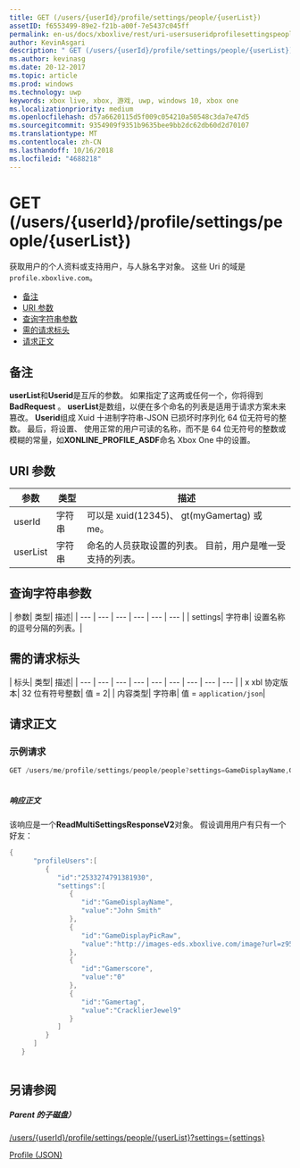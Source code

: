 ```yaml
---
title: GET (/users/{userId}/profile/settings/people/{userList})
assetID: f6553499-89e2-f21b-a00f-7e5437c045ff
permalink: en-us/docs/xboxlive/rest/uri-usersuseridprofilesettingspeopleuserlistget.html
author: KevinAsgari
description: " GET (/users/{userId}/profile/settings/people/{userList})"
ms.author: kevinasg
ms.date: 20-12-2017
ms.topic: article
ms.prod: windows
ms.technology: uwp
keywords: xbox live, xbox, 游戏, uwp, windows 10, xbox one
ms.localizationpriority: medium
ms.openlocfilehash: d57a6620115d5f009c054210a50548c3da7e47d5
ms.sourcegitcommit: 9354909f9351b9635bee9bb2dc62db60d2d70107
ms.translationtype: MT
ms.contentlocale: zh-CN
ms.lasthandoff: 10/16/2018
ms.locfileid: "4688218"
---
```

# <a name="get-usersuseridprofilesettingspeopleuserlist"></a>GET (/users/{userId}/profile/settings/people/{userList})
获取用户的个人资料或支持用户，与人脉名字对象。 这些 Uri 的域是`profile.xboxlive.com`。
 
  * [备注](#ID4EV)
  * [URI 参数](#ID4EKB)
  * [查询字符串参数](#ID4EVB)
  * [需的请求标头](#ID4EQC)
  * [请求正文](#ID4E2D)
 
<a id="ID4EV"></a>

 
## <a name="remarks"></a>备注
 
**userList**和**Userid**是互斥的参数。 如果指定了这两或任何一个，你将得到**BadRequest** 。 **userList**是数组，以便在多个命名的列表是适用于请求方案未来篡改。 **Userid**组成 Xuid 十进制字符串-JSON 已损坏时序列化 64 位无符号的整数。 最后，将设置、 使用正常的用户可读的名称，而不是 64 位无符号的整数或模糊的常量，如**XONLINE_PROFILE_ASDF**命名 Xbox One 中的设置。
  
<a id="ID4EKB"></a>

 
## <a name="uri-parameters"></a>URI 参数
 
| 参数| 类型| 描述| 
| --- | --- | --- | 
| userId| 字符串| 可以是 xuid(12345)、 gt(myGamertag) 或 me。| 
| userList| 字符串| 命名的人员获取设置的列表。 目前，用户是唯一受支持的列表。| 
  
<a id="ID4EVB"></a>

 
## <a name="query-string-parameters"></a>查询字符串参数
 
| 参数| 类型| 描述| 
| --- | --- | --- | --- | --- | --- | 
| settings| 字符串| 设置名称的逗号分隔的列表。| 
  
<a id="ID4EQC"></a>

 
## <a name="required-request-headers"></a>需的请求标头
 
| 标头| 类型| 描述| 
| --- | --- | --- | --- | --- | --- | --- | --- | --- | 
| x xbl 协定版本| 32 位有符号整数| 值 = 2| 
| 内容类型| 字符串| 值 = <code>application/json</code>| 
  
<a id="ID4E2D"></a>

 
## <a name="request-body"></a>请求正文
 
<a id="ID4EBE"></a>

 
### <a name="sample-request"></a>示例请求
 

```cpp
GET /users/me/profile/settings/people/people?settings=GameDisplayName,GameDisplayPicRaw,Gamerscore,Gamertag
      
```

  
<a id="ID4EKE"></a>

  
 
<a id="ID4EME"></a>

 
##### <a name="response-body"></a>响应正文 
该响应是一个**ReadMultiSettingsResponseV2**对象。 假设调用用户有只有一个好友：
  

```cpp
{
      "profileUsers":[
         {
            "id":"2533274791381930",
            "settings":[
               {
                  "id":"GameDisplayName",
                  "value":"John Smith"
               },
               {
                  "id":"GameDisplayPicRaw",
                  "value":"http://images-eds.xboxlive.com/image?url=z951ykn43p4FqWbbFvR2Ec.8vbDhj8G2Xe7JngaTToBrrCmIEEXHC9UNrdJ6P7KIN0gxC2r1YECCd3mf2w1FDdmFCpSokJWa2z7xtVrlzOyVSc6pPRdWEXmYtpS2xE4F&format=png&w=64&h=64"
               },
               {
                  "id":"Gamerscore",
                  "value":"0"
               },
               {
                  "id":"Gamertag",
                  "value":"CracklierJewel9"
               }
            ]
         }
      ]
   }
         
```

   
<a id="ID4E3E"></a>

 
## <a name="see-also"></a>另请参阅
 
<a id="ID4E5E"></a>

 
##### <a name="parent"></a>Parent 的子磁盘） 

[/users/{userId}/profile/settings/people/{userList}?settings={settings}](uri-usersuseridprofilesettingspeopleuserlist.md)

 [Profile (JSON)](../../json/json-profile.md)

   